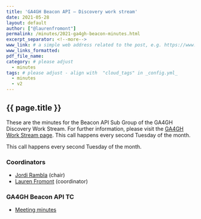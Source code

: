 ```yaml
---
title: 'GA4GH Beacon API — Discovery work stream'
date: 2021-05-28
layout: default
author: ["@laurenfromont"]
permalink: /minutes/2021-ga4gh-beacon-minutes.html
excerpt_separator: <!--more-->
www_link: # a simple web address related to the post, e.g. https://www.ga4gh.org
www_links_formatted:
pdf_file_name: 
category: # please adjust
  - minutes
tags: # please adjust - align with  "cloud_tags" in _config.yml_
  - minutes
  - v2
---
```


## {{ page.title }}

These are the minutes for the Beacon API Sub Group of the GA4GH Discovery Work Stream. For further information, please visit the [GA4GH Work Stream page](https://www.ga4gh.org/how-we-work/workstreams/). 
This call happens every second Tuesday of the month.

 
<!--more-->

This call happens every second Tuesday of the month.

### Coordinators

* [Jordi Rambla](https://beacon-project.io/people/Jordi-Rambla/) (chair)
* [Lauren Fromont](https://beacon-project.io/people/lauren-fromont/) (coordinator)

### GA4GH Beacon API TC

* [Meeting minutes](https://docs.google.com/document/d/1XsbYhhUy8bOAB-qXzWCreH9c5nmM2ROM9TXtukH4NoA/edit?usp=sharing)
